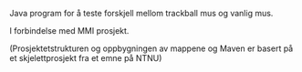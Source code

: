 Java program for å teste forskjell mellom trackball mus og vanlig mus. 

I forbindelse med MMI prosjekt.

(Prosjektetstrukturen og oppbygningen av mappene og Maven er basert på et skjelettprosjekt fra et emne på NTNU)